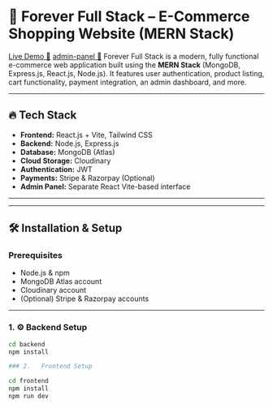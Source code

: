 # 🛒 Forever Full Stack – E-Commerce Shopping Website (MERN Stack)

[Live Demo 🚀](https://forever-full-stack1.netlify.app)
[admin-panel 🚀](https://admin-forever1.netlify.app/)
Forever Full Stack is a modern, fully functional e-commerce web application built using the **MERN Stack** (MongoDB, Express.js, React.js, Node.js). It features user authentication, product listing, cart functionality, payment integration, an admin dashboard, and more.

---

## 🔥 Tech Stack

- **Frontend:** React.js + Vite, Tailwind CSS
- **Backend:** Node.js, Express.js
- **Database:** MongoDB (Atlas)
- **Cloud Storage:** Cloudinary
- **Authentication:** JWT
- **Payments:** Stripe & Razorpay (Optional)
- **Admin Panel:** Separate React Vite-based interface

---


---

## 🛠️ Installation & Setup

### Prerequisites

- Node.js & npm
- MongoDB Atlas account
- Cloudinary account
- (Optional) Stripe & Razorpay accounts

---

### 1. ⚙️ Backend Setup

```bash
cd backend
npm install

### 2.   Frontend Setup

cd frontend
npm install
npm run dev


